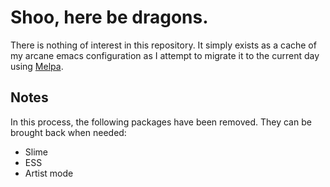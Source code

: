 # Shoo, here be dragons.

There is nothing of interest in this repository. It simply exists as a
cache of my arcane emacs configuration as I attempt to migrate it to
the current day using [Melpa](https://melpa.org).

## Notes

In this process, the following packages have been removed. They can be
brought back when needed:

- Slime
- ESS
- Artist mode